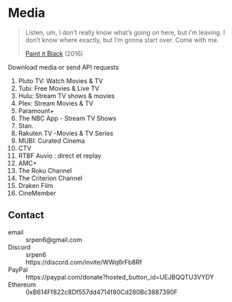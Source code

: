 # Media

> Listen, um, I don’t really know what’s going on here, but I’m leaving. I
> don’t know where exactly, but I’m gonna start over. Come with me.
>
> [Paint it Black][1] (2016)

Download media or send API requests

1. Pluto TV: Watch Movies & TV
2. Tubi: Free Movies & Live TV
3. Hulu: Stream TV shows & movies
4. Plex: Stream Movies & TV
5. Paramount+
6. The NBC App - Stream TV Shows
7. Stan.
8. Rakuten TV -Movies & TV Series
9. MUBI: Curated Cinema
10. CTV
11. RTBF Auvio : direct et replay
12. AMC+
13. The Roku Channel
14. The Criterion Channel
15. Draken Film
16. CineMember

[1]://f002.backblazeb2.com/file/ql8mlh/videos/Paint.It.Black.2016.mp4

## Contact

<dl>
   <dt>email</dt>
      <dd>srpen6@gmail.com</dd>
   <dt>Discord</dt>
      <dd>srpen6</dd>
      <dd>https://discord.com/invite/WWq6rFb8Rf</dd>
   <dt>PayPal</dt>
      <dd>https://paypal.com/donate?hosted_button_id=UEJBQQTU3VYDY</dd>
   <dt>Ethereum</dt>
      <dd>0xB614Ff822c8Df557dd4714f80Cd280Bc3887390F</dd>
</dl>
